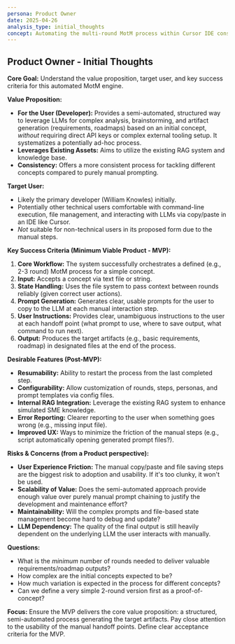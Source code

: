 ```yaml
---
persona: Product Owner
date: 2025-04-26
analysis_type: initial_thoughts
concept: Automating the multi-round MotM process within Cursor IDE constraints
---
```


## Product Owner - Initial Thoughts

**Core Goal:** Understand the value proposition, target user, and key success criteria for this automated MotM engine.

**Value Proposition:**

*   **For the User (Developer):** Provides a semi-automated, structured way to leverage LLMs for complex analysis, brainstorming, and artifact generation (requirements, roadmaps) based on an initial concept, *without* requiring direct API keys or complex external tooling setup. It systematizes a potentially ad-hoc process.
*   **Leverages Existing Assets:** Aims to utilize the existing RAG system and knowledge base.
*   **Consistency:** Offers a more consistent process for tackling different concepts compared to purely manual prompting.

**Target User:**

*   Likely the primary developer (William Knowles) initially.
*   Potentially other technical users comfortable with command-line execution, file management, and interacting with LLMs via copy/paste in an IDE like Cursor.
*   *Not* suitable for non-technical users in its proposed form due to the manual steps.

**Key Success Criteria (Minimum Viable Product - MVP):**

1.  **Core Workflow:** The system successfully orchestrates a defined (e.g., 2-3 round) MotM process for a simple concept.
2.  **Input:** Accepts a concept via text file or string.
3.  **State Handling:** Uses the file system to pass context between rounds reliably (given correct user actions).
4.  **Prompt Generation:** Generates clear, usable prompts for the user to copy to the LLM at each manual interaction step.
5.  **User Instructions:** Provides clear, unambiguous instructions to the user at each handoff point (what prompt to use, where to save output, what command to run next).
6.  **Output:** Produces the target artifacts (e.g., basic requirements, roadmap) in designated files at the end of the process.

**Desirable Features (Post-MVP):**

*   **Resumability:** Ability to restart the process from the last completed step.
*   **Configurability:** Allow customization of rounds, steps, personas, and prompt templates via config files.
*   **Internal RAG Integration:** Leverage the existing RAG system to enhance simulated SME knowledge.
*   **Error Reporting:** Clearer reporting to the user when something goes wrong (e.g., missing input file).
*   **Improved UX:** Ways to minimize the friction of the manual steps (e.g., script automatically opening generated prompt files?).

**Risks & Concerns (from a Product perspective):**

*   **User Experience Friction:** The manual copy/paste and file saving steps are the biggest risk to adoption and usability. If it's too clunky, it won't be used.
*   **Scalability of Value:** Does the semi-automated approach provide enough value over purely manual prompt chaining to justify the development and maintenance effort?
*   **Maintainability:** Will the complex prompts and file-based state management become hard to debug and update?
*   **LLM Dependency:** The quality of the final output is still heavily dependent on the underlying LLM the user interacts with manually.

**Questions:**

*   What is the *minimum* number of rounds needed to deliver valuable requirements/roadmap outputs?
*   How complex are the initial concepts expected to be?
*   How much variation is expected in the process for different concepts?
*   Can we define a very simple 2-round version first as a proof-of-concept?

**Focus:** Ensure the MVP delivers the core value proposition: a structured, semi-automated process generating the target artifacts. Pay close attention to the usability of the manual handoff points. Define clear acceptance criteria for the MVP.
